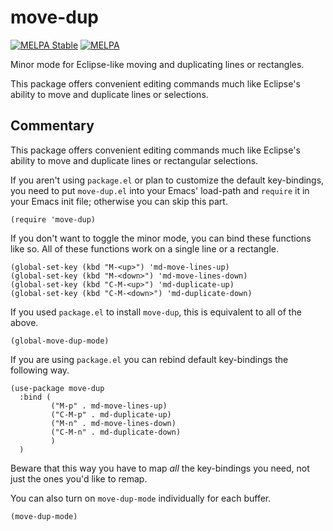 move-dup
========

[![MELPA Stable](https://stable.melpa.org/packages/move-dup-badge.svg)](https://stable.melpa.org/#/move-dup)
[![MELPA](https://melpa.org/packages/move-dup-badge.svg)](https://melpa.org/#/move-dup)

Minor mode for Eclipse-like moving and duplicating lines or rectangles.

This package offers convenient editing commands much like Eclipse's ability to
move and duplicate lines or selections.

## Commentary

This package offers convenient editing commands much like Eclipse's ability to
move and duplicate lines or rectangular selections.

If you aren't using `package.el` or plan to customize the default key-bindings,
you need to put `move-dup.el` into your Emacs' load-path and `require` it in
your Emacs init file; otherwise you can skip this part.

```elisp
(require 'move-dup)
```

If you don't want to toggle the minor mode, you can bind these functions like
so. All of these functions work on a single line or a rectangle.

```elisp
(global-set-key (kbd "M-<up>") 'md-move-lines-up)
(global-set-key (kbd "M-<down>") 'md-move-lines-down)
(global-set-key (kbd "C-M-<up>") 'md-duplicate-up)
(global-set-key (kbd "C-M-<down>") 'md-duplicate-down)
```

If you used `package.el` to install `move-dup`, this is equivalent to all of the
above.

```elisp
(global-move-dup-mode)
```

If you are using `package.el` you can rebind default key-bindings the following
way.

```elisp
(use-package move-dup
  :bind (
         ("M-p" . md-move-lines-up)
         ("C-M-p" . md-duplicate-up)
         ("M-n" . md-move-lines-down)
         ("C-M-n" . md-duplicate-down)
         )
  )
```

Beware that this way you have to map _all_ the key-bindings you need, not just
the ones you'd like to remap.

You can also turn on `move-dup-mode` individually for each buffer.

```elisp
(move-dup-mode)
```
